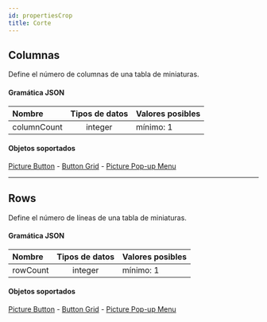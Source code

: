 ```yaml
---
id: propertiesCrop
title: Corte
---
```


## Columnas

Define el número de columnas de una tabla de miniaturas.

#### Gramática JSON

| Nombre      | Tipos de datos | Valores posibles |
| :---------- | :------------: | ---------------- |
| columnCount |     integer    | mínimo: 1        |

#### Objetos soportados

[Picture Button](pictureButton_overview.md) - [Button Grid](buttonGrid_overview.md) - [Picture Pop-up Menu](picturePopupMenu_overview.md)

***

## Rows

Define el número de líneas de una tabla de miniaturas.

#### Gramática JSON

| Nombre   | Tipos de datos | Valores posibles |
| :------- | :------------: | ---------------- |
| rowCount |     integer    | mínimo: 1        |

#### Objetos soportados

[Picture Button](pictureButton_overview.md) - [Button Grid](buttonGrid_overview.md) - [Picture Pop-up Menu](picturePopupMenu_overview.md)
